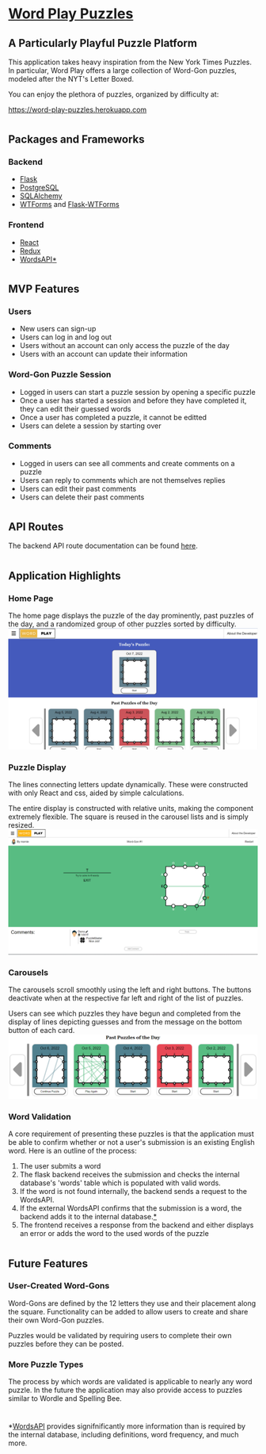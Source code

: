 # [Word Play Puzzles](https://word-play-puzzles.herokuapp.com)

## A Particularly Playful Puzzle Platform
This application takes heavy inspiration from the New York Times Puzzles. In particular, Word Play offers a large collection of Word-Gon puzzles, modeled after the NYT's Letter Boxed.

You can enjoy the plethora of puzzles, organized by difficulty at:

https://word-play-puzzles.herokuapp.com

#

## Packages and Frameworks


### Backend
 - [Flask](https://flask.palletsprojects.com/)
 - [PostgreSQL](https://www.postgresql.org/)
 - [SQLAlchemy](https://www.sqlalchemy.org/)
 - [WTForms](https://wtforms.readthedocs.io/en/3.0.x/) and [Flask-WTForms](https://flask-wtf.readthedocs.io/en/1.0.x/)
### Frontend
 - [React](https://reactjs.org/)
 - [Redux](https://redux.js.org/)
 - [WordsAPI](https://www.wordsapi.com/)[*](#wordsAPI)

#

## MVP Features

### Users
 - New users can sign-up
 - Users can log in and log out
 - Users without an account can only access the puzzle of the day
 - Users with an account can update their information
### Word-Gon Puzzle Session
 - Logged in users can start a puzzle session by opening a specific puzzle
 - Once a user has started a session and before they have completed it, they can edit their guessed words
 - Once a user has completed a puzzle, it cannot be editted
 - Users can delete a session by starting over
### Comments
 - Logged in users can see all comments and create comments on a puzzle
 - Users can reply to comments which are not themselves replies
 - Users can edit their past comments
 - Users can delete their past comments

#

## API Routes

The backend API route documentation can be found [here](https://github.com/jrchew15/word-play-puzzles/wiki/API-Routes/).

#

## Application Highlights

### Home Page
The home page displays the puzzle of the day prominently, past puzzles of the day, and a randomized group of other puzzles sorted by difficulty.
![homepage](https://raw.githubusercontent.com/jrchew15/word-play-puzzles/main/documentation-images/wireframes/homepage-clean.png)

### Puzzle Display
The lines connecting letters update dynamically. These were constructed with only React and css, aided by simple calculations.

The entire display is constructed with relative units, making the component extremely flexible. The square is reused in the carousel lists and is simply resized.
![puzzlepage](https://raw.githubusercontent.com/jrchew15/word-play-puzzles/main/documentation-images/wireframes/puzzlepage-clean.png)

### Carousels
The carousels scroll smoothly using the left and right buttons. The buttons deactivate when at the respective far left and right of the list of puzzles.

Users can see which puzzles they have begun and completed from the display of lines depicting guesses and from the message on the bottom button of each card.
![carousel](https://raw.githubusercontent.com/jrchew15/word-play-puzzles/main/documentation-images/wireframes/carousel.png)


### Word Validation
A core requirement of presenting these puzzles is that the application must be able to confirm whether or not a user's submission is an existing English word. Here is an outline of the process:
 1. The user submits a word
 2. The flask backend receives the submission and checks the internal database's 'words' table which is populated with valid words.
 3. If the word is not found internally, the backend sends a request to the WordsAPI.
 4. If the external WordsAPI confirms that the submission is a word, the backend adds it to the internal database.[*](#wordsAPI)
 5. The frontend receives a response from the backend and either displays an error or adds the word to the used words of the puzzle

#

## Future Features
### User-Created Word-Gons
Word-Gons are defined by the 12 letters they use and their placement along the square. Functionality can be added to allow users to create and share their own Word-Gon puzzles.

Puzzles would be validated by requiring users to complete their own puzzles before they can be posted.

### More Puzzle Types
The process by which words are validated is applicable to nearly any word puzzle. In the future the application may also provide access to puzzles similar to Wordle and Spelling Bee.


#

<a name=
"wordsAPI"></a> *[WordsAPI](https://www.wordsapi.com) provides signifnificantly more information than is required by the internal database, including definitions, word frequency, and much more.
